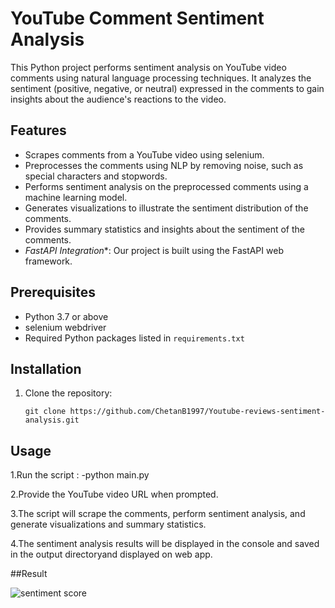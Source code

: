 # YouTube Comment Sentiment Analysis

This Python project performs sentiment analysis on YouTube video comments using natural language processing techniques. It analyzes the sentiment (positive, negative, or neutral) expressed in the comments to gain insights about the audience's reactions to the video.

## Features

- Scrapes comments from a YouTube video using selenium.
- Preprocesses the comments using NLP by removing noise, such as special characters and stopwords.
- Performs sentiment analysis on the preprocessed comments using a machine learning model.
- Generates visualizations to illustrate the sentiment distribution of the comments.
- Provides summary statistics and insights about the sentiment of the comments.
- *FastAPI Integration**: Our project is built using the FastAPI web framework.


## Prerequisites

- Python 3.7 or above
- selenium webdriver
- Required Python packages listed in `requirements.txt`

## Installation

1. Clone the repository:

   ```shell
   git clone https://github.com/ChetanB1997/Youtube-reviews-sentiment-analysis.git

## Usage
1.Run the script :
-python main.py

2.Provide the YouTube video URL when prompted.

3.The script will scrape the comments, perform sentiment analysis, and generate visualizations and summary statistics.

4.The sentiment analysis results will be displayed in the console and saved in the output directoryand displayed on web app.

##Result


![sentiment score](result/saved_image.jpg)
